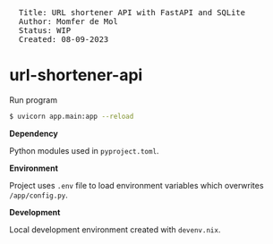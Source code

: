 
<pre>
  Title: URL shortener API with FastAPI and SQLite
  Author: Momfer de Mol
  Status: WIP
  Created: 08-09-2023
</pre>

# url-shortener-api

Run program
```sh
$ uvicorn app.main:app --reload
```

**Dependency**

Python modules used in `pyproject.toml`.

**Environment**

Project uses `.env` file to load environment variables which overwrites `/app/config.py`.

**Development**

Local development environment created with `devenv.nix`.